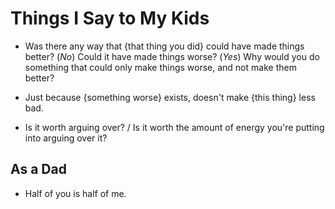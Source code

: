 # Things I Say to My Kids

* Was there any way that {that thing you did} could have made things
  better? (_No_) Could it have made things worse? (_Yes_) Why would you
  do something that could only make things worse, and not make them
  better?

* Just because {something worse} exists, doesn't make {this thing} less
  bad.

* Is it worth arguing over? / Is it worth the amount of energy you're
  putting into arguing over it?

## As a Dad

* Half of you is half of me.
